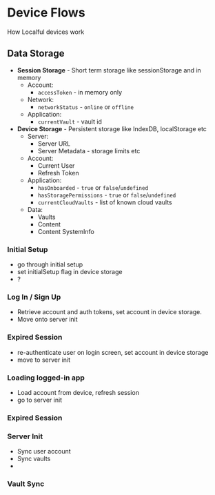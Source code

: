 # Device Flows
How Localful devices work

## Data Storage
- **Session Storage** - Short term storage like sessionStorage and in memory
  - Account:
    - `accessToken` - in memory only
  - Network:
    - `networkStatus` - `online` or `offline`
  - Application:
      - `currentVault` - vault id
- **Device Storage** - Persistent storage like IndexDB, localStorage etc
  - Server:
    - Server URL
    - Server Metadata - storage limits etc
  - Account:
    - Current User
    - Refresh Token
  - Application:
    - `hasOnboarded` - `true` or `false`/`undefined`
    - `hasStoragePermissions` - `true` or `false`/`undefined`
    - `currentCloudVaults` - list of known cloud vaults
  - Data:
    - Vaults
    - Content
    - Content SystemInfo



### Initial Setup
- go through initial setup
- set initialSetup flag in device storage
- ?

### Log In / Sign Up
- Retrieve account and auth tokens, set account in device storage.
- Move onto server init

### Expired Session
- re-authenticate user on login screen, set account in device storage
- move to server init

### Loading logged-in app
- Load account from device, refresh session
- go to server init

### Expired Session

### Server Init
- Sync user account
- Sync vaults
-

### Vault Sync
